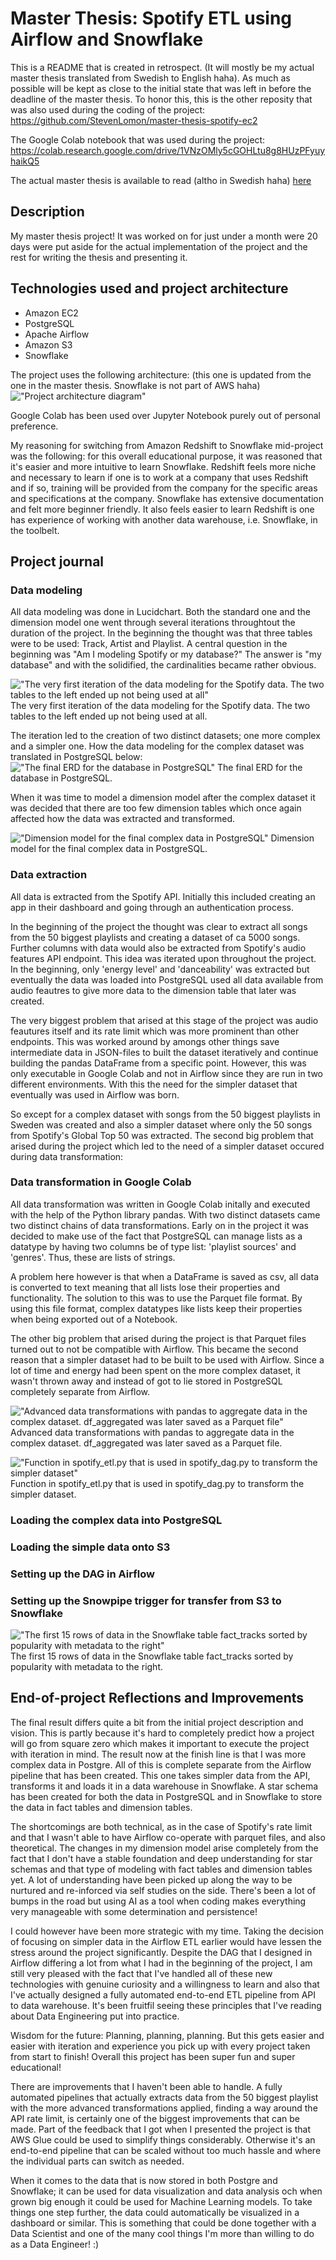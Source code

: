 # Master Thesis: Spotify ETL using Airflow and Snowflake

This is a README that is created in retrospect. (It will mostly be my actual master thesis translated from Swedish to English haha). As much as possible will be kept as close to the initial state that was left in before the deadline of the master thesis. To honor this, this is the other reposity that was also used during the coding of the project:  
https://github.com/StevenLomon/master-thesis-spotify-ec2  

The Google Colab notebook that was used during the project:  
https://colab.research.google.com/drive/1VNzOMly5cGOHLtu8g8HUzPFyuyhaikQ5  

The actual master thesis is available to read (altho in Swedish haha) [here](/master-thesis.pdf)

## Description
My master thesis project! It was worked on for just under a month were 20 days were put aside for the actual implementation of the project and the rest for writing the thesis and presenting it.  

## Technologies used and project architecture
* Amazon EC2
* PostgreSQL
* Apache Airflow
* Amazon S3
* Snowflake

The project uses the following architecture: (this one is updated from the one in the master thesis. Snowflake is not part of AWS haha)
!["Project architecture diagram"](/project-architecture-diagram.png "Project architecture diagram")

Google Colab has been used over Jupyter Notebook purely out of personal preference.  

My reasoning for switching from Amazon Redshift to Snowflake mid-project was the following: for this overall educational purpose, it was reasoned that it's easier and more intuitive to learn Snowflake. Redshift feels more niche and necessary to learn if one is to work at a company that uses Redshift and if so, training will be provided from the company for the specific areas and specifications at the company. Snowflake has extensive documentation and felt more beginner friendly. It also feels easier to learn Redshift is one has experience of working with another data warehouse, i.e. Snowflake, in the toolbelt.

## Project journal  

### Data modeling
All data modeling was done in Lucidchart. Both the standard one and the dimension model one went through several iterations throughtout the duration of the project. In the beginning the thought was that three tables were to be used: Track, Artist and Playlist. A central question in the beginning was "Am I modeling Spotify or my database?" The answer is "my database" and with the solidified, the cardinalities became rather obvious.

!["The very first iteration of the data modeling for the Spotify data. The two tables to the left ended up not being used at all"](/master-thesis-images/first-data-modeling-iteration.png "First data modeling iteration")
The very first iteration of the data modeling for the Spotify data. The two tables to the left ended up not being used at all.  

The iteration led to the creation of two distinct datasets; one more complex and a simpler one. How the data modeling for the complex dataset was translated in PostgreSQL below:
!["The final ERD for the database in PostgreSQL"](/master-thesis-images/ERD.png "Final PostgreSQL ERD")
The final ERD for the database in PostgreSQL.  

When it was time to model a dimension model after the complex dataset it was decided that there are too few dimension tables which once again affected how the data was extracted and transformed.  

!["Dimension model for the final complex data in PostgreSQL"](/master-thesis-images/dimension-model.png "Dimension model")
Dimension model for the final complex data in PostgreSQL.  

### Data extraction
All data is extracted from the Spotify API. Initially this included creating an app in their dashboard and going through an authentication process.  

In the beginning of the project the thought was clear to extract all songs from the 50 biggest playlists and creating a dataset of ca 5000 songs. Further columns with data would also be extracted from Spotify's audio features API endpoint. This idea was iterated upon throughout the project. In the beginning, only 'energy level' and 'danceability' was extracted but eventually the data was loaded into PostgreSQL used all data available from audio feautres to give more data to the dimension table that later was created.  

The very biggest problem that arised at this stage of the project was audio feautures itself and its rate limit which was more prominent than other endpoints. This was worked around by amongs other things save intermediate data in JSON-files to built the dataset iteratively and continue building the pandas DataFrame from a specific point. However, this was only executable in Google Colab and not in Airflow since they are run in two different environments. With this the need for the simpler dataset that eventually was used in Airflow was born.  

So except for a complex dataset with songs from the 50 biggest playlists in Sweden was created and also a simpler dataset where only the 50 songs from Spotify's Global Top 50 was extracted. The second big problem that arised during the project which led to the need of a simpler dataset occured during data transformation:

### Data transformation in Google Colab
All data transformation was written in Google Colab initally and executed with the help of the Python library pandas. With two distinct datasets came two distinct chains of data transformations. Early on in the project it was decided to make use of the fact that PostgreSQL can manage lists as a datatype by having two columns be of type list: 'playlist sources' and 'genres'. Thus, these are lists of strings.  

A problem here however is that when a DataFrame is saved as csv, all data is converted to text meaning that all lists lose their properties and functionality. The solution to this was to use the Parquet file format. By using this file format, complex datatypes like lists keep their properties when being exported out of a Notebook.  

The other big problem that arised during the project is that Parquet files turned out to not be compatible with Airflow. This became the second reason that a simpler dataset had to be built to be used with Airflow. Since a lot of time and energy had been spent on the more complex dataset, it wasn't thrown away and instead of got to lie stored in PostgreSQL completely separate from Airflow.  

!["Advanced data transformations with pandas to aggregate data in the complex dataset. df_aggregated was later saved as a Parquet file"](/master-thesis-images/complex-data-transformation.png "Complex data transformation")  
Advanced data transformations with pandas to aggregate data in the complex dataset. df_aggregated was later saved as a Parquet file.  

!["Function in spotify_etl.py that is used in spotify_dag.py to transform the simpler dataset"](/master-thesis-images/simple-data-transformation.png "Simple data transformation")
Function in spotify_etl.py that is used in spotify_dag.py to transform the simpler dataset.  

### Loading the complex data into PostgreSQL

### Loading the simple data onto S3

### Setting up the DAG in Airflow

### Setting up the Snowpipe trigger for transfer from S3 to Snowflake
!["The first 15 rows of data in the Snowflake table fact_tracks sorted by popularity with metadata to the right"](/master-thesis-images/snowflake-table.png "The first 15 rows of data in the Snowflake table")
The first 15 rows of data in the Snowflake table fact_tracks sorted by popularity with metadata to the right.  

## End-of-project Reflections and Improvements
The final result differs quite a bit from the initial project description and vision. This is partly because it's hard to completely predict how a project will go from square zero which makes it important to execute the project with iteration in mind. The result now at the finish line is that I was more complex data in Postgre. All of this is complete separate from the Airflow pipeline that has been created. This one takes simpler data from the API, transforms it and loads it in a data warehouse in Snowflake. A star schema has been created for both the data in PostgreSQL and in Snowflake to store the data in fact tables and dimension tables.  

The shortcomings are both technical, as in the case of Spotify's rate limit and that I wasn't able to have Airflow co-operate with parquet files, and also theoretical. The changes in my dimension model arise completely from the fact that I don't have a stable foundation and deep understanding for star schemas and that type of modeling with fact tables and dimension tables yet. A lot of understanding have been picked up along the way to be nurtured and re-inforced via self studies on the side. There's been a lot of bumps in the road but using AI as a tool when coding makes everything very manageable with some determination and persistence!  

I could however have been more strategic with my time. Taking the decision of focusing on simpler data in the Airflow ETL earlier would have lessen the stress around the project significantly. Despite the DAG that I designed in Airflow differing a lot from what I had in the beginning of the project, I am still very pleased with the fact that I've handled all of these new technologies with genuine curiosity and a willingness to learn and also that I've actually designed a fully automated end-to-end ETL pipeline from API to data warehouse. It's been fruitfil seeing these principles that I've reading about Data Engineering put into practice.  

Wisdom for the future: Planning, planning, planning. But this gets easier and easier with iteration and experience you pick up with every project taken from start to finish! Overall this project has been super fun and super educational!  

There are improvements that I haven't been able to handle. A fully automated pipelines that actually extracts data from the 50 biggest playlist with the more advanced transformations applied, finding a way around the API rate limit, is certainly one of the biggest improvements that can be made. Part of the feedback that I got when I presented the project is that AWS Glue could be used to simplify things considerably. Otherwise it's an end-to-end pipeline that can be scaled without too much hassle and where the individual parts can switch as needed.  

When it comes to the data that is now stored in both Postgre and Snowflake; it can be used for data visualization and data analysis och when grown big enough it could be used for Machine Learning models. To take things one step further, the data could automatically be visualized in a dashboard or similar. This is something that could be done together with a Data Scientist and one of the many cool things I'm more than willing to do as a Data Engineer! :)

